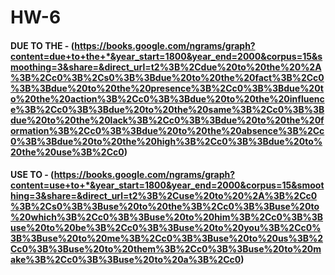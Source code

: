# HW-6
#### DUE TO THE - (https://books.google.com/ngrams/graph?content=due+to+the+*&year_start=1800&year_end=2000&corpus=15&smoothing=3&share=&direct_url=t2%3B%2Cdue%20to%20the%20%2A%3B%2Cc0%3B%2Cs0%3B%3Bdue%20to%20the%20fact%3B%2Cc0%3B%3Bdue%20to%20the%20presence%3B%2Cc0%3B%3Bdue%20to%20the%20action%3B%2Cc0%3B%3Bdue%20to%20the%20influence%3B%2Cc0%3B%3Bdue%20to%20the%20same%3B%2Cc0%3B%3Bdue%20to%20the%20lack%3B%2Cc0%3B%3Bdue%20to%20the%20formation%3B%2Cc0%3B%3Bdue%20to%20the%20absence%3B%2Cc0%3B%3Bdue%20to%20the%20high%3B%2Cc0%3B%3Bdue%20to%20the%20use%3B%2Cc0)
#### USE TO - (https://books.google.com/ngrams/graph?content=use+to+*&year_start=1800&year_end=2000&corpus=15&smoothing=3&share=&direct_url=t2%3B%2Cuse%20to%20%2A%3B%2Cc0%3B%2Cs0%3B%3Buse%20to%20the%3B%2Cc0%3B%3Buse%20to%20which%3B%2Cc0%3B%3Buse%20to%20him%3B%2Cc0%3B%3Buse%20to%20be%3B%2Cc0%3B%3Buse%20to%20you%3B%2Cc0%3B%3Buse%20to%20me%3B%2Cc0%3B%3Buse%20to%20us%3B%2Cc0%3B%3Buse%20to%20them%3B%2Cc0%3B%3Buse%20to%20make%3B%2Cc0%3B%3Buse%20to%20a%3B%2Cc0)
